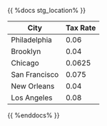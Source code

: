 {{ %docs stg_location% }}

| City           | Tax Rate |
|----------------|----------|
| Philadelphia   | 0.06     |
| Brooklyn       | 0.04     |
| Chicago        | 0.0625   |
| San Francisco  | 0.075    |
| New Orleans    | 0.04     |
| Los Angeles    | 0.08     |

{{ %enddocs% }}